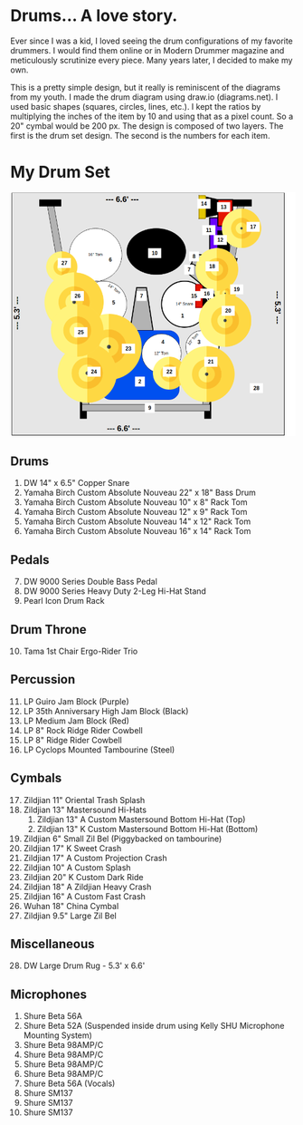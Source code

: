 # Drums... A love story.

Ever since I was a kid, I loved seeing the drum configurations of my favorite drummers. I would find them online or in Modern Drummer magazine and meticulously scrutinize every piece. Many years later, I decided to make my own.

This is a pretty simple design, but it really is reminiscent of the diagrams from my youth. I made the drum diagram using draw.io (diagrams.net). I used basic shapes (squares, circles, lines, etc.). I kept the ratios by multiplying the inches of the item by 10 and using that as a pixel count. So a 20" cymbal would be 200 px. The design is composed of two layers. The first is the drum set design. The second is the numbers for each item.

# My Drum Set

![Drum Set With Item Map](Assets/DrumSetWithItemMap.png)

## Drums

1. DW 14" x 6.5" Copper Snare
2. Yamaha Birch Custom Absolute Nouveau 22" x 18" Bass Drum
3. Yamaha Birch Custom Absolute Nouveau 10" x 8" Rack Tom
4. Yamaha Birch Custom Absolute Nouveau 12" x 9" Rack Tom
5. Yamaha Birch Custom Absolute Nouveau 14" x 12" Rack Tom
6. Yamaha Birch Custom Absolute Nouveau 16" x 14" Rack Tom

## Pedals

7. DW 9000 Series Double Bass Pedal
8. DW 9000 Series Heavy Duty 2-Leg Hi-Hat Stand
9. Pearl Icon Drum Rack

## Drum Throne
10. Tama 1st Chair Ergo-Rider Trio

## Percussion
11. LP Guiro Jam Block (Purple)
12. LP 35th Anniversary High Jam Block (Black)
13. LP Medium Jam Block (Red)
14. LP 8" Rock Ridge Rider Cowbell
15. LP 8" Ridge Rider Cowbell
16. LP Cyclops Mounted Tambourine (Steel)

## Cymbals
17. Zildjian 11" Oriental Trash Splash
18. Zildjian 13" Mastersound Hi-Hats
    1. Zildjian 13" A Custom Mastersound Bottom Hi-Hat (Top)
    2. Zildjian 13" K Custom Mastersound Bottom  Hi-Hat (Bottom)
19. Zildjian 6" Small Zil Bel (Piggybacked on tambourine)
20. Zildjian 17" K Sweet Crash
21. Zildjian 17" A Custom Projection Crash
22. Zildjian 10" A Custom Splash
23. Zildjian 20" K Custom Dark Ride
24. Zildjian 18" A Zildjian Heavy Crash
25. Zildjian 16" A Custom Fast Crash
26. Wuhan 18" China Cymbal
27. Zildjian 9.5" Large Zil Bel

## Miscellaneous
28. DW Large Drum Rug - 5.3' x 6.6'

## Microphones
1. Shure Beta 56A
2. Shure Beta 52A (Suspended inside drum using Kelly SHU Microphone Mounting System)
3. Shure Beta 98AMP/C
4. Shure Beta 98AMP/C
5. Shure Beta 98AMP/C
6. Shure Beta 98AMP/C
10. Shure Beta 56A (Vocals)
18. Shure SM137
21. Shure SM137
24. Shure SM137

